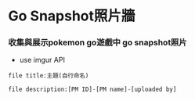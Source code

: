 # Go Snapshot照片牆

### 收集與展示pokemon go遊戲中 go snapshot照片

* use imgur API

```
file title:主題(自行命名)

file description:[PM ID]-[PM name]-[uploaded by]
```